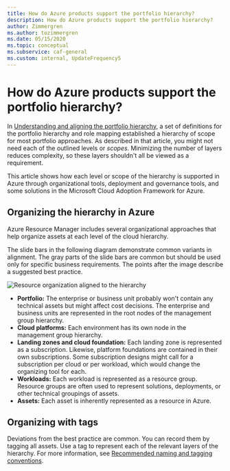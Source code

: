 ```yaml
---
title: How do Azure products support the portfolio hierarchy?
description: How do Azure products support the portfolio hierarchy?
author: Zimmergren
ms.author: tozimmergren
ms.date: 05/15/2020
ms.topic: conceptual
ms.subservice: caf-general
ms.custom: internal, UpdateFrequency5
---
```


# How do Azure products support the portfolio hierarchy?

In [Understanding and aligning the portfolio hierarchy](./hosting-hierarchy.md), a set of definitions for the portfolio hierarchy and role mapping established a hierarchy of scope for most portfolio approaches. As described in that article, you might not need each of the outlined levels or *scopes*. Minimizing the number of layers reduces complexity, so these layers shouldn't all be viewed as a requirement.

This article shows how each level or scope of the hierarchy is supported in Azure through organizational tools, deployment and governance tools, and some solutions in the Microsoft Cloud Adoption Framework for Azure.

## Organizing the hierarchy in Azure

Azure Resource Manager includes several organizational approaches that help organize assets at each level of the cloud hierarchy.

The slide bars in the following diagram demonstrate common variants in alignment. The gray parts of the slide bars are common but should be used only for specific business requirements. The points after the image describe a suggested best practice.

![Resource organization aligned to the hierarchy](../../_images/ready/hierarchy-with-organizing-tools.png)

- **Portfolio:** The enterprise or business unit probably won't contain any technical assets but might affect cost decisions. The enterprise and business units are represented in the root nodes of the management group hierarchy.
- **Cloud platforms:** Each environment has its own node in the management group hierarchy.
- **Landing zones and cloud foundation:** Each landing zone is represented as a subscription. Likewise, platform foundations are contained in their own subscriptions. Some subscription designs might call for a subscription per cloud or per workload, which would change the organizing tool for each.
- **Workloads:** Each workload is represented as a resource group. Resource groups are often used to represent solutions, deployments, or other technical groupings of assets.
- **Assets:** Each asset is inherently represented as a resource in Azure.

## Organizing with tags

Deviations from the best practice are common. You can record them by tagging all assets. Use a tag to represent each of the relevant layers of the hierarchy. For more information, see [Recommended naming and tagging conventions](../../ready/azure-best-practices/naming-and-tagging.md).

